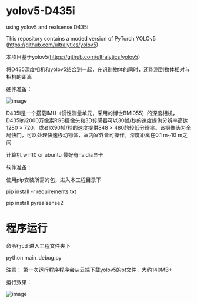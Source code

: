 # yolov5-D435i
using yolov5 and realsense D435i

This repository contains a moded version of PyTorch YOLOv5 (https://github.com/ultralytics/yolov5)

本项目基于yolov5(https://github.com/ultralytics/yolov5)


将D435深度相机和yolov5结合到一起，在识别物体的同时，还能测到物体相对与相机的距离

硬件准备：

![image](https://github.com/killnice/yolov5-D435i/blob/main/realsense.png)


D435i是一个搭载IMU（惯性测量单元，采用的博世BMI055）的深度相机，D435i的2000万像素RGB摄像头和3D传感器可以30帧/秒的速度提供分辨率高达1280 × 720，或者以90帧/秒的速度提供848 × 480的较低分辨率。该摄像头为全局快门，可以处理快速移动物体，室内室外皆可操作。深度距离在0.1 m~10 m之间

计算机 win10 or ubuntu 最好有nvidia显卡

软件准备：

使用pip安装所需的包，进入本工程目录下

pip install -r requirements.txt

pip install pyrealsense2

# 程序运行

命令行cd 进入工程文件夹下

python main_debug.py

注意： 第一次运行程序程序会从云端下载yolov5的pt文件，大约140MB+ 

运行效果：

![image](https://github.com/killnice/yolov5-D435i/blob/main/test.gif)

